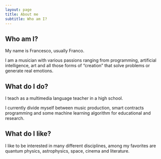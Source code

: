 ```yaml
---
layout: page
title: About me
subtitle: Who am I?
---
```

## Who am I?

My name is Francesco, usually Franco.

I am a musician with various passions ranging from programming, artificial intelligence, art and all those forms of “creation” that solve problems or generate real emotions.

## What do I do?

I teach as a multimedia language teacher in a high school.

I currently divide myself between music production, smart contracts programming and some machine learning algorithm for educational and research.

## What do I like?

I like to be interested in many different disciplines, among my favorites are quantum physics, astrophysics, space, cinema and literature.
